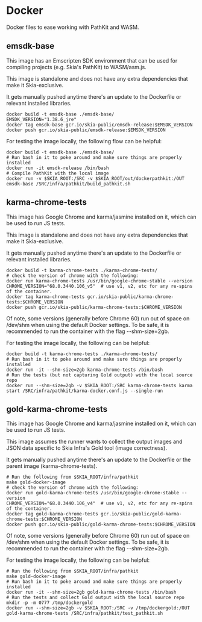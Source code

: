 Docker
======

Docker files to ease working with PathKit and WASM.

emsdk-base
----------

This image has an Emscripten SDK environment that can be used for
compiling projects (e.g. Skia's PathKit) to WASM/asm.js.

This image is standalone and does not have any extra dependencies that make
it Skia-exclusive.

It gets manually pushed anytime there's an update to the Dockerfile or relevant
installed libraries.

    docker build -t emsdk-base ./emsdk-base/
    EMSDK_VERSION="1.38.6_jre"
    docker tag emsdk-base gcr.io/skia-public/emsdk-release:$EMSDK_VERSION
    docker push gcr.io/skia-public/emsdk-release:$EMSDK_VERSION

For testing the image locally, the following flow can be helpful:

    docker build -t emsdk-base ./emsdk-base/
    # Run bash in it to poke around and make sure things are properly installed
    docker run -it emsdk-release /bin/bash
    # Compile PathKit with the local image
    docker run -v $SKIA_ROOT:/SRC -v $SKIA_ROOT/out/dockerpathkit:/OUT emsdk-base /SRC/infra/pathkit/build_pathkit.sh

karma-chrome-tests
------------------

This image has Google Chrome and karma/jasmine installed on it, which can
be used to run JS tests.

This image is standalone and does not have any extra dependencies that make
it Skia-exclusive.

It gets manually pushed anytime there's an update to the Dockerfile or relevant
installed libraries.

    docker build -t karma-chrome-tests ./karma-chrome-tests/
    # check the version of chrome with the following:
    docker run karma-chrome-tests /usr/bin/google-chrome-stable --version
    CHROME_VERSION="68.0.3440.106_v5"  # use v1, v2, etc for any re-spins of the container.
    docker tag karma-chrome-tests gcr.io/skia-public/karma-chrome-tests:$CHROME_VERSION
    docker push gcr.io/skia-public/karma-chrome-tests:$CHROME_VERSION

Of note, some versions (generally before Chrome 60) run out of space on /dev/shm when
using the default Docker settings.  To be safe, it is recommended to run the container
with the flag --shm-size=2gb.

For testing the image locally, the following can be helpful:

    docker build -t karma-chrome-tests ./karma-chrome-tests/
    # Run bash in it to poke around and make sure things are properly installed
    docker run -it --shm-size=2gb karma-chrome-tests /bin/bash
    # Run the tests (but not capturing Gold output) with the local source repo
    docker run --shm-size=2gb -v $SKIA_ROOT:/SRC karma-chrome-tests karma start /SRC/infra/pathkit/karma-docker.conf.js --single-run

gold-karma-chrome-tests
------------------

This image has Google Chrome and karma/jasmine installed on it, which can
be used to run JS tests.

This image assumes the runner wants to collect the output images and JSON data
specific to Skia Infra's Gold tool (image correctness).

It gets manually pushed anytime there's an update to the Dockerfile or the parent
image (karma-chrome-tests).

    # Run the following from $SKIA_ROOT/infra/pathkit
    make gold-docker-image
    # check the version of chrome with the following:
    docker run gold-karma-chrome-tests /usr/bin/google-chrome-stable --version
    CHROME_VERSION="68.0.3440.106_v4"  # use v1, v2, etc for any re-spins of the container.
    docker tag gold-karma-chrome-tests gcr.io/skia-public/gold-karma-chrome-tests:$CHROME_VERSION
    docker push gcr.io/skia-public/gold-karma-chrome-tests:$CHROME_VERSION

Of note, some versions (generally before Chrome 60) run out of space on /dev/shm when
using the default Docker settings.  To be safe, it is recommended to run the container
with the flag --shm-size=2gb.

For testing the image locally, the following can be helpful:

    # Run the following from $SKIA_ROOT/infra/pathkit
    make gold-docker-image
    # Run bash in it to poke around and make sure things are properly installed
    docker run -it --shm-size=2gb gold-karma-chrome-tests /bin/bash
    # Run the tests and collect Gold output with the local source repo
    mkdir -p -m 0777 /tmp/dockergold
    docker run --shm-size=2gb -v $SKIA_ROOT:/SRC -v /tmp/dockergold:/OUT gold-karma-chrome-tests /SRC/infra/pathkit/test_pathkit.sh
